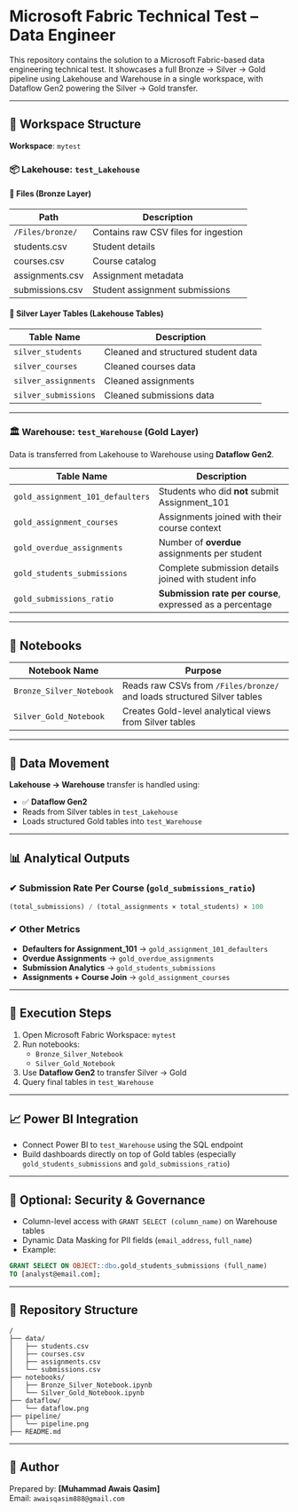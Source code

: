 
# Microsoft Fabric Technical Test – Data Engineer

This repository contains the solution to a Microsoft Fabric-based data engineering technical test. It showcases a full Bronze → Silver → Gold pipeline using Lakehouse and Warehouse in a single workspace, with Dataflow Gen2 powering the Silver → Gold transfer.

---

## 🧱 Workspace Structure

**Workspace**: `mytest`

### 📦 Lakehouse: `test_Lakehouse`

#### 📁 Files (Bronze Layer)
| Path                  | Description                           |
|------------------------|---------------------------------------|
| `/Files/bronze/`       | Contains raw CSV files for ingestion  |
| students.csv           | Student details                       |
| courses.csv            | Course catalog                        |
| assignments.csv        | Assignment metadata                   |
| submissions.csv        | Student assignment submissions        |

#### 🧪 Silver Layer Tables (Lakehouse Tables)
| Table Name             | Description                           |
|------------------------|---------------------------------------|
| `silver_students`      | Cleaned and structured student data   |
| `silver_courses`       | Cleaned courses data                  |
| `silver_assignments`   | Cleaned assignments                   |
| `silver_submissions`   | Cleaned submissions data              |

---

### 🏛 Warehouse: `test_Warehouse` (Gold Layer)

Data is transferred from Lakehouse to Warehouse using **Dataflow Gen2**.

| Table Name                        | Description                                                                 |
|-----------------------------------|-----------------------------------------------------------------------------|
| `gold_assignment_101_defaulters`  | Students who did **not** submit Assignment_101                              |
| `gold_assignment_courses`         | Assignments joined with their course context                                |
| `gold_overdue_assignments`        | Number of **overdue** assignments per student                               |
| `gold_students_submissions`       | Complete submission details joined with student info                        |
| `gold_submissions_ratio`          | **Submission rate per course**, expressed as a percentage                   |

---

## 📓 Notebooks

| Notebook Name              | Purpose                                                                  |
|----------------------------|--------------------------------------------------------------------------|
| `Bronze_Silver_Notebook`   | Reads raw CSVs from `/Files/bronze/` and loads structured Silver tables |
| `Silver_Gold_Notebook`     | Creates Gold-level analytical views from Silver tables                  |

---

## 🔄 Data Movement

**Lakehouse → Warehouse** transfer is handled using:
- ✅ **Dataflow Gen2**
- Reads from Silver tables in `test_Lakehouse`
- Loads structured Gold tables into `test_Warehouse`

---

## 📊 Analytical Outputs

### ✔ Submission Rate Per Course (`gold_submissions_ratio`)
```sql
(total_submissions) / (total_assignments × total_students) × 100
```

### ✔ Other Metrics
- **Defaulters for Assignment_101** → `gold_assignment_101_defaulters`
- **Overdue Assignments** → `gold_overdue_assignments`
- **Submission Analytics** → `gold_students_submissions`
- **Assignments + Course Join** → `gold_assignment_courses`

---

## 🚀 Execution Steps

1. Open Microsoft Fabric Workspace: `mytest`
2. Run notebooks:
   - `Bronze_Silver_Notebook`
   - `Silver_Gold_Notebook`
3. Use **Dataflow Gen2** to transfer Silver → Gold
4. Query final tables in `test_Warehouse`

---

## 📈 Power BI Integration

- Connect Power BI to `test_Warehouse` using the SQL endpoint
- Build dashboards directly on top of Gold tables (especially `gold_students_submissions` and `gold_submissions_ratio`)

---

## 🔐 Optional: Security & Governance

- Column-level access with `GRANT SELECT (column_name)` on Warehouse tables
- Dynamic Data Masking for PII fields (`email_address`, `full_name`)
- Example:
```sql
GRANT SELECT ON OBJECT::dbo.gold_students_submissions (full_name)
TO [analyst@email.com];
```

---

## 📂 Repository Structure

```text
/
├── data/
│   ├── students.csv
│   ├── courses.csv
│   ├── assignments.csv
│   └── submissions.csv
├── notebooks/
│   ├── Bronze_Silver_Notebook.ipynb
│   └── Silver_Gold_Notebook.ipynb
├── dataflow/
│   └── dataflow.png 
├── pipeline/
│   └── pipeline.png 
├── README.md
```

---

## 🙋 Author

Prepared by: **[Muhammad Awais Qasim]**  
Email: `awaisqasim888@gmail.com`  
